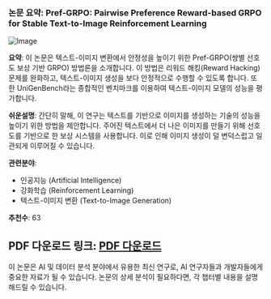 ### 논문 요약: Pref-GRPO: Pairwise Preference Reward-based GRPO for Stable Text-to-Image Reinforcement Learning

![Image](https://cdn-thumbnails.huggingface.co/social-thumbnails/papers/2508.20751.png)

**요약**:
이 논문은 텍스트-이미지 변환에서 안정성을 높이기 위한 Pref-GRPO(쌍별 선호도 보상 기반 GRPO) 방법론을 소개합니다. 이 방법은 리워드 해킹(Reward Hacking) 문제를 완화하고, 텍스트-이미지 생성을 보다 안정적으로 수행할 수 있도록 합니다. 또한 UniGenBench라는 종합적인 벤치마크를 이용하여 텍스트-이미지 모델의 성능을 평가합니다.

**쉬운설명**:
간단히 말해, 이 연구는 텍스트를 기반으로 이미지를 생성하는 기술의 성능을 높이기 위한 방법을 제안합니다. 주어진 텍스트에서 더 나은 이미지를 만들기 위해 선호도를 기반으로 한 보상 시스템을 사용합니다. 이로 인해 이미지 생성이 덜 변덕스럽고 일관되게 이루어질 수 있습니다.

**관련분야**:
- 인공지능 (Artificial Intelligence)
- 강화학습 (Reinforcement Learning)
- 텍스트-이미지 변환 (Text-to-Image Generation)

**추천수**:
63

**PDF 다운로드 링크**: [PDF 다운로드](https://arxiv.org/pdf/2508.20751)
---

이 논문은 AI 및 데이터 분석 분야에서 유용한 최신 연구로, AI 연구자들과 개발자들에게 중요한 자료가 될 수 있습니다. 논문의 상세 분석이 필요하다면, 각 챕터별 내용을 설명해드릴 수 있습니다.
